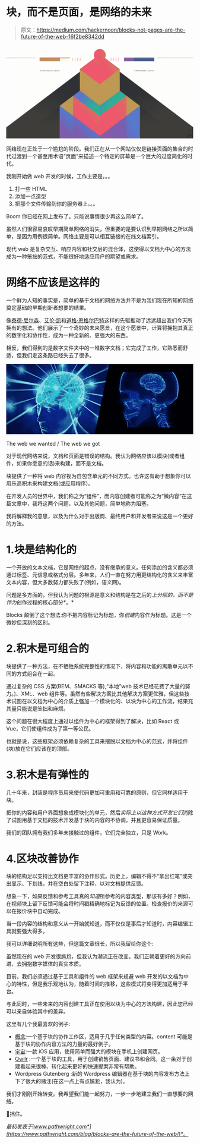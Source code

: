 # 块，而不是页面，是网络的未来

> 原文：<https://medium.com/hackernoon/blocks-not-pages-are-the-future-of-the-web-16f2be8342dd>

![](img/a176a8fb94ced26eefc7a7024471a0b7.png)

网络现在正处于一个尴尬的阶段。我们正在从一个网站仅仅是链接页面的集合的时代过渡到一个甚至用术语“页面”来描述一个特定的屏幕是一个巨大的过度简化的时代。

我刚开始做 web 开发的时候，工作主要是。。。

1.  打一些 HTML
2.  添加一点造型
3.  把那个文件传输到你的服务器上。。。

Boom 你已经在网上发布了。只能说事情很少再这么简单了。

虽然人们很容易哀叹早期简单网络的消失，但重要的是要认识到早期网络之所以简单，是因为用例很简单。网络主要是可以相互链接的在线文档索引。

现代 web 是复杂交互、响应内容和社交层的混合体，这使得以文档为中心的方法成为一种笨拙的范式，不能很好地适应用户的期望或需求。

# 网络不应该是这样的

一个鲜为人知的事实是，简单的基于文档的网络方法并不是为我们现在所知的网络奠定基础的早期创新者想要的结果。

像[泰德·尼尔森](https://en.wikipedia.org/wiki/Ted_Nelson)、[艾伦·凯](https://en.wikipedia.org/wiki/Alan_Kay)和[道格·恩格尔巴特](https://en.wikipedia.org/wiki/Douglas_Engelbart)这样的先驱推动了远远超出我们今天所拥有的想法。他们展示了一个奇妙的未来愿景，在这个愿景中，计算将拥抱其真正的数字化和协作性，成为一种全新的、更强大的东西。

相反，我们得到的是数字文件夹中的一堆数字文档；它完成了工作，它熟悉而舒适，但我们走这条路已经失去了很多。

![](img/4368e01b5117114a62628bd2942dc176.png)

The web we wanted / The web we got

对于现代网络来说，文档和页面是错误的结构。我认为网络应该以模块(或者组件，如果你愿意的话)来构建，而不是文档。

块提供了一种将 web 内容视为自包含单元的不同方式。也许这有助于想象你可以用乐高积木来构建文档(或应用程序)。

在开发人员的世界中，我们称之为“组件”，而内容创建者可能称之为“微内容”在这篇文章中，我将这两个问题，以及其他问题，简单地称为阻塞。

我将解释我的意思，以及为什么对于出版商、最终用户和开发者来说这是一个更好的方法。

# 1.块是结构化的

一个开放的文本文档，它是网络的起点，没有继承的意义。任何添加的含义都必须通过标签、元信息或格式分层。多年来，人们一直在努力用更结构化的含义来丰富文本内容，但大多数努力都失败了(例如，语义网)。

问题是多方面的，但我认为问题的根源是意义和结构是在之后的*上分层的，而不是作为*创作过程的核心部分*。*

Blocks 颠倒了这个想法:你不把内容标记为标题，你*创建*内容作为标题。这是一个微妙但深刻的区别。

# 2.积木是可组合的

块提供了一种方法，在不牺牲系统完整性的情况下，将内容和功能的离散单元以不同的方式组合在一起。

通过复杂的 CSS 方案(BEM、SMACKS 等),“本地”web 技术已经花费了大量的努力。)、XML、web 组件等。虽然有些解决方案比其他解决方案更优雅，但这些技术试图在以文档为中心的介质上强加一个模块化的、以块为中心的工作流，结果充其量只能说是笨拙和麻烦。

这个问题在很大程度上通过以组件为中心的框架得到了解决，比如 React 或 Vue，它们使组件成为了第一等公民。

也就是说，这些框架必须依赖复杂的工具来摆脱以文档为中心的范式，并将组件(块)放在它们应该在的顶部。

# 3.积木是有弹性的

几十年来，封装是程序员用来使代码更加可重用和可靠的原则，但它同样适用于块。

把你的内容和用户界面想象成模块化的单元，然后*实际上以这种方式开发它们*消除了试图用基于文档的技术开发基于块的内容的不协调，并且更容易保证质量。

我们的团队拥有我们多年未接触过的组件，它们完全独立，只是 Work。

# 4.区块改善协作

块的结构足以支持比文档更丰富的协作形式。历史上，编辑不得不“拿出红笔”或突出显示、下划线，并在空白处留下注释，以对文档提供反馈。

想象一下，如果反馈和参考工具真的*知道*所参考的内容类型，那该有多好？例如，在视频块上留下反馈可能会将时间戳精确地标记为反馈的位置。检查报价的来源可以在报价块中自动完成。

当一段内容的结构和意义从一开始就知道，而不仅仅是事后才知道时，内容编辑工具就要强大得多。

我可以详细说明所有这些，但这篇文章很长，所以我留给你这个:

虽然现在的 web 开发很尴尬，但我认为潮流正在改变。我们正朝着更好的方向前进，去拥抱数字媒体的真实本质。

目前，我们必须通过基于工具和组件的 web 框架来规避 web 开发的以文档为中心的特性，但是我乐观地认为，随着时间的推移，这些模式将变得更加适用于平台。

与此同时，一些未来的内容创建工具正在使用以块为中心的方法构建，因此您已经可以亲自体验其中的差异。

这里有几个我最喜欢的例子:

*   [概念](https://www.notion.so/):一个基于块的协作工作区，适用于几乎任何类型的内容。content 可能是基于块的协作内容方法的力量的最好例子。
*   [宇宙](https://www.onuniverse.com/):一款 iOS 应用，使用简单而强大的模块在手机上创建网页。
*   [Qwilr](https://qwilr.com/) :一个基于块的工具，用于创建销售页面、建议书和合同。这一条对于创建看起来很棒、转化起来更好的快速提案非常有帮助。
*   Wordpress Gutenberg :新的 Wordpress 编辑器在基于块的内容发布方法上下了很大的赌注(在这一点上有点尴尬，我认为)。

我们才刚刚开始转变。我希望我们能一起努力，一步一步地建立我们一直想要的网络。

🤘挡住。

*最初发表于*[*www.pathwright.com*](https://www.pathwright.com/blog/blocks-are-the-future-of-the-web/)*。*